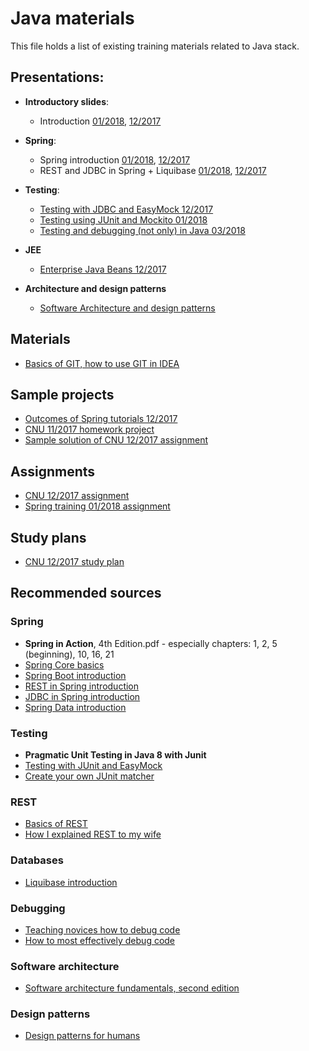 # Java materials

This file holds a list of existing training materials related to Java stack.

## Presentations:
 * **Introductory slides**:
    * Introduction [01/2018](https://drive.google.com/open?id=1IHyCOh7BKoGFoY5dHfQ1VpDG8oG6cTeEWJ3HSUkqOeA), [12/2017](https://docs.google.com/presentation/d/1E__g89dsHjzeNVzuPSssq8VdyYBsT_3UWi3cUaqbhU0/edit#slide=id.g2b69b979a0_0_55)
    
 * **Spring**:
    * Spring introduction [01/2018](https://drive.google.com/open?id=1WGp96MynjIGA-gB0KSNg4UeFe1DweKGwEtK7pRXlqO0), [12/2017](https://drive.google.com/open?id=1upn7LPOs6pIiR5jCD8JoGyhmd4Vz4VAg5bUQQSL1qIM)
    * REST and JDBC in Spring + Liquibase [01/2018](https://drive.google.com/open?id=1rbhL7aKmn3OfwmKBAai8600CU_QhLtt6dMvisJGGeC8), [12/2017](https://drive.google.com/open?id=1ZwiugHgalPRXQ4iqD5WRR_QMLlYAd_FPyEeCP3Pt4dI)
 * **Testing**:
    * [Testing with JDBC and EasyMock 12/2017](https://drive.google.com/open?id=1NB7lGd8aIfB78zhV0bEihsoIC631Jpw7KkttiH9TKg8)
    * [Testing using JUnit and Mockito 01/2018](https://drive.google.com/open?id=1tlik1uRvYfoKG7QXN5zle5UXU5DhW4jfU9I9qwfKRgc)
    * [Testing and debugging (not only) in Java 03/2018](https://docs.google.com/presentation/d/1kcMHCGkSLMcPbKTZJGbgE1q9rYe7-oVOWxO5L2ILl_o/edit#slide=id.p)
 * **JEE**
    * [Enterprise Java Beans 12/2017](https://drive.google.com/open?id=1zk-Fehs-ifT4VZ42AcA82JYguFMnwCqisvPmCO2J8GE)
 * **Architecture and design patterns**
    * [Software Architecture and design patterns](https://docs.google.com/presentation/d/135Sa17hQI_97AFX-VHuSDix14flwMbpJNb8PdQ4A2FY/edit?usp=sharing)
    
## Materials
 * [Basics of GIT, how to use GIT in IDEA](https://github.com/cngroupdk/cnu-mars-rover/blob/master/github-manual.md)    

## Sample projects
 * [Outcomes of Spring tutorials 12/2017](https://github.com/Wrent/CNU-Spring-tutorials)
 * [CNU 11/2017 homework project](https://github.com/cngroupdk/cnu-mars-rover)
 * [Sample solution of CNU 12/2017 assignment](https://github.com/Wrent/cnu-spring-entities-service)
 
## Assignments
 * [CNU 12/2017 assignment](https://docs.google.com/document/d/1DUpz0LPBFzceyvuEId1uXXJlsIWzfY9ky1UlhSh7zO8/edit?usp=sharing)
 * [Spring training 01/2018 assignment](https://drive.google.com/open?id=16TaF8VRNK_Gby5CPkgZTDZgCJ7t6nXTVHpwDL82Rk00)
    
## Study plans

 * [CNU 12/2017 study plan](https://drive.google.com/open?id=1wiSlHwXMQhOsXFIZmu_48nCjOEyBdcQo0JbhtvQYFmQ)
 
## Recommended sources

### Spring
 * **Spring in Action**, 4th Edition.pdf - especially chapters: 1, 2, 5 (beginning), 10, 16, 21
 * [Spring Core basics](https://www.tutorialspoint.com/spring/index.htm)
 * [Spring Boot introduction](https://spring.io/guides/gs/spring-boot/)
 * [REST in Spring introduction](https://spring.io/guides/gs/rest-service/)
 * [JDBC in Spring introduction](https://spring.io/guides/gs/relational-data-access/)
 * [Spring Data introduction](https://projects.spring.io/spring-data/)
### Testing
 * **Pragmatic Unit Testing in Java 8 with Junit**
 * [Testing with JUnit and EasyMock](http://www.michaelminella.com/testing/unit-testing-with-junit-and-easymock.html)
 * [Create your own JUnit matcher](https://www.planetgeek.ch/2012/03/07/create-your-own-matcher/)
 
### REST
 * [Basics of REST](https://spring.io/understanding/REST)
 * [How I explained REST to my wife](http://web.archive.org/web/20130116005443/http://tomayko.com/writings/rest-to-my-wife)

### Databases
* [Liquibase introduction](http://www.baeldung.com/liquibase-refactor-schema-of-java-app)


### Debugging
 * [Teaching novices how to debug code](http://blog.codeunion.io/2014/09/03/teaching-novices-how-to-debug-code/)
 * [How to most effectively debug code](https://softwareengineering.stackexchange.com/questions/10735/how-to-most-effectively-debug-code)
 
### Software architecture
 * [Software architecture fundamentals, second edition](https://www.safaribooksonline.com/library/view/software-architecture-fundamentals/9781491998991/)
 
### Design patterns
 * [Design patterns for humans](https://github.com/kamranahmedse/design-patterns-for-humans/blob/master/README.md)
